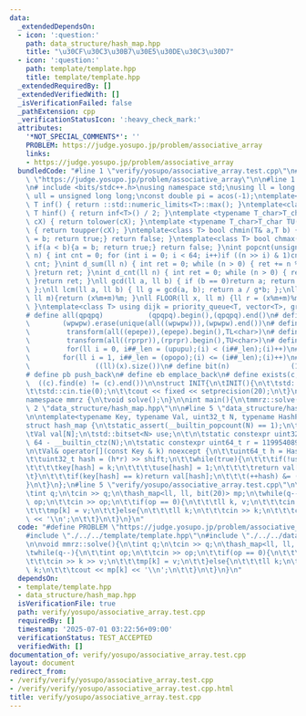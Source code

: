 ```yaml
---
data:
  _extendedDependsOn:
  - icon: ':question:'
    path: data_structure/hash_map.hpp
    title: "\u30CF\u30C3\u30B7\u30E5\u30DE\u30C3\u30D7"
  - icon: ':question:'
    path: template/template.hpp
    title: template/template.hpp
  _extendedRequiredBy: []
  _extendedVerifiedWith: []
  _isVerificationFailed: false
  _pathExtension: cpp
  _verificationStatusIcon: ':heavy_check_mark:'
  attributes:
    '*NOT_SPECIAL_COMMENTS*': ''
    PROBLEM: https://judge.yosupo.jp/problem/associative_array
    links:
    - https://judge.yosupo.jp/problem/associative_array
  bundledCode: "#line 1 \"verify/yosupo/associative_array.test.cpp\"\n#define PROBLEM\
    \ \"https://judge.yosupo.jp/problem/associative_array\"\n\n#line 1 \"template/template.hpp\"\
    \n# include <bits/stdc++.h>\nusing namespace std;\nusing ll = long long;\nusing\
    \ ull = unsigned long long;\nconst double pi = acos(-1);\ntemplate<class T>constexpr\
    \ T inf() { return ::std::numeric_limits<T>::max(); }\ntemplate<class T>constexpr\
    \ T hinf() { return inf<T>() / 2; }\ntemplate <typename T_char>T_char TL(T_char\
    \ cX) { return tolower(cX); }\ntemplate <typename T_char>T_char TU(T_char cX)\
    \ { return toupper(cX); }\ntemplate<class T> bool chmin(T& a,T b) { if(a > b){a\
    \ = b; return true;} return false; }\ntemplate<class T> bool chmax(T& a,T b) {\
    \ if(a < b){a = b; return true;} return false; }\nint popcnt(unsigned long long\
    \ n) { int cnt = 0; for (int i = 0; i < 64; i++)if ((n >> i) & 1)cnt++; return\
    \ cnt; }\nint d_sum(ll n) { int ret = 0; while (n > 0) { ret += n % 10; n /= 10;\
    \ }return ret; }\nint d_cnt(ll n) { int ret = 0; while (n > 0) { ret++; n /= 10;\
    \ }return ret; }\nll gcd(ll a, ll b) { if (b == 0)return a; return gcd(b, a%b);\
    \ };\nll lcm(ll a, ll b) { ll g = gcd(a, b); return a / g*b; };\nll MOD(ll x,\
    \ ll m){return (x%m+m)%m; }\nll FLOOR(ll x, ll m) {ll r = (x%m+m)%m; return (x-r)/m;\
    \ }\ntemplate<class T> using dijk = priority_queue<T, vector<T>, greater<T>>;\n\
    # define all(qpqpq)           (qpqpq).begin(),(qpqpq).end()\n# define UNIQUE(wpwpw)\
    \        (wpwpw).erase(unique(all((wpwpw))),(wpwpw).end())\n# define LOWER(epepe)\
    \         transform(all((epepe)),(epepe).begin(),TL<char>)\n# define UPPER(rprpr)\
    \         transform(all((rprpr)),(rprpr).begin(),TU<char>)\n# define rep(i,upupu)\
    \         for(ll i = 0, i##_len = (upupu);(i) < (i##_len);(i)++)\n# define reps(i,opopo)\
    \        for(ll i = 1, i##_len = (opopo);(i) <= (i##_len);(i)++)\n# define len(x)\
    \                ((ll)(x).size())\n# define bit(n)               (1LL << (n))\n\
    # define pb push_back\n# define eb emplace_back\n# define exists(c, e)       \
    \  ((c).find(e) != (c).end())\n\nstruct INIT{\n\tINIT(){\n\t\tstd::ios::sync_with_stdio(false);\n\
    \t\tstd::cin.tie(0);\n\t\tcout << fixed << setprecision(20);\n\t}\n}INIT;\n\n\
    namespace mmrz {\n\tvoid solve();\n}\n\nint main(){\n\tmmrz::solve();\n}\n#line\
    \ 2 \"data_structure/hash_map.hpp\"\n\n#line 5 \"data_structure/hash_map.hpp\"\
    \n\ntemplate<typename Key, typename Val, uint32_t N, typename HashFunc = std::hash<Key>>\n\
    struct hash_map {\n\tstatic_assert(__builtin_popcount(N) == 1);\n\tKey key[N];\n\
    \tVal val[N];\n\tstd::bitset<N> use;\n\t\n\tstatic constexpr uint32_t shift =\
    \ 64 - __builtin_ctz(N);\n\tstatic constexpr uint64_t r = 11995408973635179863ULL;\n\
    \n\tVal& operator[](const Key & k) noexcept {\n\t\tuint64_t h = HashFunc{}(k);\n\
    \t\tuint32_t hash = (h*r) >> shift;\n\t\twhile(true){\n\t\t\tif(!use[hash]){\n\
    \t\t\t\tkey[hash] = k;\n\t\t\t\tuse[hash] = 1;\n\t\t\t\treturn val[hash];\n\t\t\
    \t}\n\t\t\tif(key[hash] == k)return val[hash];\n\t\t\t(++hash) &= (N-1);\n\t\t\
    }\n\t}\n};\n#line 5 \"verify/yosupo/associative_array.test.cpp\"\n\nvoid mmrz::solve(){\n\
    \tint q;\n\tcin >> q;\n\thash_map<ll, ll, bit(20)> mp;\n\twhile(q--){\n\t\tint\
    \ op;\n\t\tcin >> op;\n\t\tif(op == 0){\n\t\t\tll k, v;\n\t\t\tcin >> k >> v;\n\
    \t\t\tmp[k] = v;\n\t\t}else{\n\t\t\tll k;\n\t\t\tcin >> k;\n\t\t\tcout << mp[k]\
    \ << '\\n';\n\t\t}\n\t}\n}\n"
  code: "#define PROBLEM \"https://judge.yosupo.jp/problem/associative_array\"\n\n\
    #include \"./../../template/template.hpp\"\n#include \"./../../data_structure/hash_map.hpp\"\
    \n\nvoid mmrz::solve(){\n\tint q;\n\tcin >> q;\n\thash_map<ll, ll, bit(20)> mp;\n\
    \twhile(q--){\n\t\tint op;\n\t\tcin >> op;\n\t\tif(op == 0){\n\t\t\tll k, v;\n\
    \t\t\tcin >> k >> v;\n\t\t\tmp[k] = v;\n\t\t}else{\n\t\t\tll k;\n\t\t\tcin >>\
    \ k;\n\t\t\tcout << mp[k] << '\\n';\n\t\t}\n\t}\n}\n"
  dependsOn:
  - template/template.hpp
  - data_structure/hash_map.hpp
  isVerificationFile: true
  path: verify/yosupo/associative_array.test.cpp
  requiredBy: []
  timestamp: '2025-07-01 03:22:56+09:00'
  verificationStatus: TEST_ACCEPTED
  verifiedWith: []
documentation_of: verify/yosupo/associative_array.test.cpp
layout: document
redirect_from:
- /verify/verify/yosupo/associative_array.test.cpp
- /verify/verify/yosupo/associative_array.test.cpp.html
title: verify/yosupo/associative_array.test.cpp
---
```

